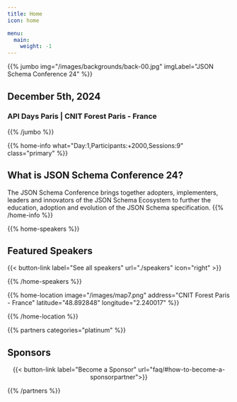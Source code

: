 ```yaml
---
title: Home
icon: home

menu:
  main:
    weight: -1
---
```


{{% jumbo img="/images/backgrounds/back-00.jpg" imgLabel="JSON Schema Conference 24" %}}

## December 5th, 2024

### API Days Paris | CNIT Forest Paris - France <!-- Change -->

{{% /jumbo %}}

<!-- change -->

{{% home-info what="Day:1,Participants:+2000,Sessions:9" class="primary" %}}

## What is JSON Schema Conference 24?

<!-- change -->

The JSON Schema Conference brings together adopters, implementers, leaders and innovators 
of the JSON Schema Ecosystem to further the education, adoption and evolution of the JSON Schema specification.
{{% /home-info %}}

{{% home-speakers %}}
## Featured Speakers

{{< button-link label="See all speakers"
                url="./speakers"
                icon="right" >}}

{{% /home-speakers %}}

<!-- ... -->

{{% home-location
    image="/images/map7.png"
    address="CNIT Forest Paris - France"
    latitude="48.892848"
    longitude="2.240017" %}}
    
{{% /home-location %}}

<!-- ... -->

{{% partners categories="platinum" %}}

## Sponsors

<center>
{{< button-link label="Become a Sponsor"
                url="faq/#how-to-become-a-sponsorpartner">}}
</center>

{{% /partners %}}
